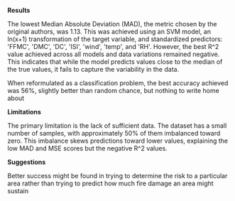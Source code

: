 **Results**

The lowest Median Absolute Deviation (MAD), the metric chosen by the original authors, was 1.13. This was achieved using an SVM model, an ln(x+1) transformation of the target variable, and standardized predictors: 'FFMC', 'DMC', 'DC', 'ISI', 'wind', 'temp', and 'RH'. However, the best R^2 value achieved across all models and data variations remained negative. This indicates that while the model predicts values close to the median of the true values, it fails to capture the variability in the data.

When reformulated as a classification problem, the best accuracy achieved was 56%, slightly better than random chance, but nothing to write home about

**Limitations**

The primary limitation is the lack of sufficient data. The dataset has a small number of samples, with approximately 50% of them imbalanced toward zero. This imbalance skews predictions toward lower values, explaining the low MAD and MSE scores but the negative R^2 values.

**Suggestions**

Better success might be found in trying to determine the risk to a particular area rather than trying to predict how much fire damage an area might sustain